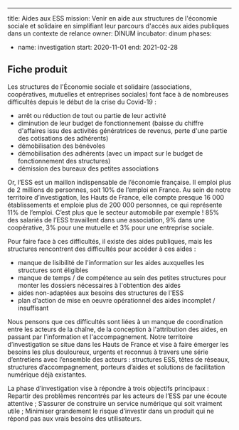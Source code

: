 ---
title: Aides aux ESS 
mission: Venir en aide aux structures de l'économie sociale et solidaire en simplifiant leur parcours d'accès aux aides publiques dans un contexte de relance
owner: DINUM 
incubator: dinum 
phases: 
  - name: investigation
    start: 2020-11-01 
    end: 2021-02-28 


## Fiche produit

Les structures de l'Économie sociale et solidaire (associations, coopératives, mutuelles et entreprises sociales) font face à de nombreuses difficultés depuis le début de la crise du Covid-19 :
- arrêt ou réduction de tout ou partie de leur activité
- diminution de leur budget de fonctionnement (baisse du chiffre d'affaires issu des activités génératrices de revenus, perte d'une partie des cotisations des adhérents)
- démobilisation des bénévoles
- démobilisation des adhérents (avec un impact sur le budget de fonctionnement des structures)
- démission des bureaux des petites associations

Or, l’ESS est un maillon indispensable de l’économie française. Il emploi plus de 2 millions de personnes, soit 10% de l’emploi en France.
Au sein de notre territoire d’investigation, les Hauts de France, elle compte presque 16 000 établissements et emploie plus de 200 000 personnes, ce qui représente 11% de l’emploi. C’est plus que le secteur automobile par exemple !
85% des salariés de l’ESS travaillent dans une association, 9% dans une coopérative, 3% pour une mutuelle et 3% pour une entreprise sociale.

Pour faire face à ces difficultés, il existe des aides publiques, mais les structures rencontrent des difficultés pour accéder à ces aides :
- manque de lisibilité de l'information sur les aides auxquelles les structures sont éligibles
- manque de temps / de compétence au sein des petites structures pour monter les dossiers nécessaires à l'obtention des aides
- aides non-adaptées aux besoins des structures de l'ESS
- plan d'action de mise en oeuvre opérationnel des aides incomplet / insuffisant

Nous pensons que ces difficultés sont liées à un manque de coordination entre les acteurs de la chaîne, de la conception à l'attribution des aides, en passant par l'information et l'accompagnement.
Notre territoire d’investigation se situe dans les Hauts de France et vise à faire émerger les besoins les plus douloureux, urgents et reconnus à travers une série d’entretiens avec l’ensemble des acteurs : structures ESS, têtes de réseaux, structures d’accompagnement, porteurs d’aides et solutions de facilitation numérique déjà existantes.

La phase d’investigation vise à répondre à trois objectifs principaux :
Repartir des problèmes rencontrés par les acteurs de l’ESS par une écoute attentive ;
S’assurer de construire un service numérique qui soit vraiment utile ;
Minimiser grandement le risque d’investir dans un produit qui ne répond pas aux vrais besoins des utilisateurs.

